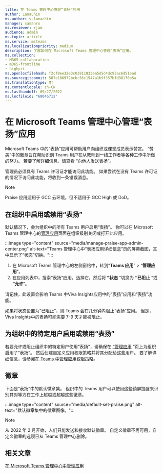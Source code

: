 ```yaml
---
title: 在 Teams 管理中心管理“表扬”应用
author: LanaChin
ms.author: v-lanachin
manager: samanro
ms.reviewer: rjam
audience: admin
ms.topic: article
ms.service: msteams
ms.localizationpriority: medium
description: 了解如何在 Microsoft Teams 管理中心管理“表扬”应用。
ms.collection:
- M365-collaboration
- m365-frontline
- highpri
ms.openlocfilehash: f2cf8ee32e3c03811833ea5d5d4dc93ac6d51ead
ms.sourcegitcommit: 507e186972bcbc56c1547a1b9f357bfd38170b5a
ms.translationtype: MT
ms.contentlocale: zh-CN
ms.lasthandoff: 09/27/2022
ms.locfileid: "68046712"
---
```

# <a name="manage-the-praise-app-in-the-microsoft-teams-admin-center"></a>在 Microsoft Teams 管理中心管理“表扬”应用

Microsoft Teams 中的“表扬”应用可帮助用户向组织或课堂成员表示赞赏。 “赞美”中的徽章旨在帮助识别 Teams 用户在从教师到一线工作者等各种工作中所做的努力。 若要了解详细信息，请查看 [“向他人发送表扬](https://support.microsoft.com/office/send-praise-to-people-50f26b47-565f-40fe-8642-5ca2a5ed261e)”。

管理员必须具有 Teams 许可证才能访问此功能。 如果尝试在没有 Teams 许可证的情况下访问此功能，将收到一条错误消息。

> [!NOTE]
> Praise 应用适用于 GCC 云环境，但不适用于 GCC High 或 DoD。

## <a name="enable-or-disable-praise-in-your-organization"></a>在组织中启用或禁用“表扬”

默认情况下，会为组织中的所有 Teams 用户启用“表扬”。 你可以在 Microsoft Teams 管理中心的[管理应用](manage-apps.md)页面在组织级别关闭或打开此应用。

:::image type="content" source="media/manage-praise-app-admin-center.png" alt-text="Teams 管理中心中“表扬应用详细信息”页的屏幕截图，其中显示了“状态”切换。":::

1. 在 Microsoft Teams 管理中心的左侧窗格中，转到“**Teams 应用**” > “**管理应用**”。
2. 在应用列表中，搜索“表扬”应用，选择它，然后将 **“状态** ”切换为 **“已阻止** ”或 **“允许**”。

请记住，此设置会影响 Teams 中Viva Insights应用中的“表扬”应用和“表扬”功能。

如果将状态设置为“已阻止”，则 Teams 会在几分钟内阻止“表扬”应用。 但是，Viva Insights中的表扬可能需要 7-9 天才能被阻止。

## <a name="enable-or-disable-praise-for-specific-users-in-your-organization"></a>为组织中的特定用户启用或禁用“表扬”

若要允许或阻止组织中的特定用户使用“表扬”，请确保在 [“管理应用](manage-apps.md) ”页上为组织启用了“表扬”。 然后创建自定义应用权限策略并将其分配给这些用户。 要了解详细信息，请参阅[在 Teams 中管理应用权限策略](teams-app-permission-policies.md)。

## <a name="badges"></a>徽章

下面是“表扬”中的默认徽章集。 组织中的 Teams 用户可以使用这些锁屏提醒来识别其对等方在工作上超越或超越这些徽章。

:::image type="content" source="media/default-set-praise.png" alt-text="默认徽章集中的徽章图像。":::

> [!NOTE]
> 从 2022 年 2 月开始，人们只能发送和接收默认徽章。 自定义徽章不再可用，自定义徽章的选项已从 Teams 管理中心删除。

## <a name="related-articles"></a>相关文章

[在 Microsoft Teams 管理中心中管理应用](manage-apps.md)
